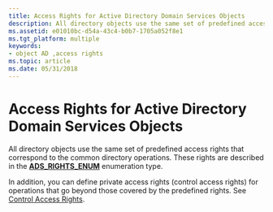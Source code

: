```yaml
---
title: Access Rights for Active Directory Domain Services Objects
description: All directory objects use the same set of predefined access rights that correspond to the common directory operations. These rights are described in the ADS\_RIGHTS\_ENUM enumeration type.
ms.assetid: e01010bc-d54a-43c4-b0b7-1705a052f8e1
ms.tgt_platform: multiple
keywords:
- object AD ,access rights
ms.topic: article
ms.date: 05/31/2018
---
```


# Access Rights for Active Directory Domain Services Objects

All directory objects use the same set of predefined access rights that correspond to the common directory operations. These rights are described in the [**ADS\_RIGHTS\_ENUM**](https://docs.microsoft.com/windows/win32/api/iads/ne-iads-ads_rights_enum) enumeration type.

In addition, you can define private access rights (control access rights) for operations that go beyond those covered by the predefined rights. See [Control Access Rights](control-access-rights.md).

 

 




